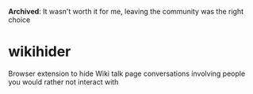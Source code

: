 **Archived**: It wasn't worth it for me, leaving the community was the right choice

# wikihider
Browser extension to hide Wiki talk page conversations involving people you would rather not interact with

